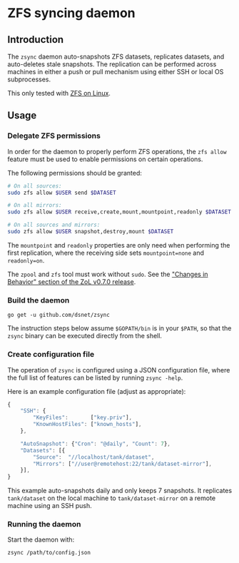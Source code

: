 # ZFS syncing daemon #


## Introduction ##

The `zsync` daemon auto-snapshots ZFS datasets, replicates datasets, and
auto-deletes stale snapshots. The replication can be performed across machines
in either a push or pull mechanism using either SSH or local OS subprocesses.

This only tested with [ZFS on Linux](http://zfsonlinux.org/).


## Usage ##

### Delegate ZFS permissions ###

In order for the daemon to properly perform ZFS operations, the `zfs allow`
feature must be used to enable permissions on certain operations.

The following permissions should be granted:
```bash
# On all sources:
sudo zfs allow $USER send $DATASET

# On all mirrors:
sudo zfs allow $USER receive,create,mount,mountpoint,readonly $DATASET

# On all sources and mirrors:
sudo zfs allow $USER snapshot,destroy,mount $DATASET
```

The `mountpoint` and `readonly` properties are only need when performing the
first replication, where the receiving side sets `mountpoint=none` and
`readonly=on`.

The `zpool` and `zfs` tool must work without `sudo`.
See the ["Changes in Behavior" section of the ZoL v0.7.0 release](https://github.com/zfsonlinux/zfs/releases/tag/zfs-0.7.0).

### Build the daemon ###

```go get -u github.com/dsnet/zsync```

The instruction steps below assume `$GOPATH/bin` is in your `$PATH`,
so that the `zsync` binary can be executed directly from the shell.

### Create configuration file ###

The operation of `zsync` is configured using a JSON configuration file,
where the full list of features can be listed by running `zsync -help`.

Here is an example configuration file (adjust as appropriate):
```javascript
{
	"SSH": {
		"KeyFiles":       ["key.priv"],
		"KnownHostFiles": ["known_hosts"],
	},

	"AutoSnapshot": {"Cron": "@daily", "Count": 7},
	"Datasets": [{
		"Source":  "//localhost/tank/dataset",
		"Mirrors": ["//user@remotehost:22/tank/dataset-mirror"],
	}],
}
```

This example auto-snapshots daily and only keeps 7 snapshots.
It replicates `tank/dataset` on the local machine to `tank/dataset-mirror`
on a remote machine using an SSH push.

### Running the daemon ###

Start the daemon with:
```bash
zsync /path/to/config.json
```
